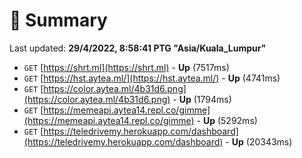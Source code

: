 # 📖 Summary
Last updated: **29/4/2022, 8:58:41 PTG "Asia/Kuala_Lumpur"**

- `GET` [https://shrt.ml](https://shrt.ml) - **Up** (7517ms)
- `GET` [https://hst.aytea.ml/](https://hst.aytea.ml/) - **Up** (4741ms)
- `GET` [https://color.aytea.ml/4b31d6.png](https://color.aytea.ml/4b31d6.png) - **Up** (1794ms)
- `GET` [https://memeapi.aytea14.repl.co/gimme](https://memeapi.aytea14.repl.co/gimme) - **Up** (5292ms)
- `GET` [https://teledrivemy.herokuapp.com/dashboard](https://teledrivemy.herokuapp.com/dashboard) - **Up** (20343ms)
